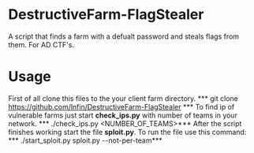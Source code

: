 # DestructiveFarm-FlagStealer
A script that finds a farm with a defualt password and steals flags from them. For AD CTF's.
# Usage
First of all clone this files to the your client farm directory.
*** git clone https://github.com/lnfin/DestructiveFarm-FlagStealer ***
To find ip of vulnerable  farms just start **check_ips.py** with number of teams in your network.
*** ./check_ips.py <NUMBER_OF_TEAMS>***
After the script finishes working start the file **sploit.py**. To run the file use this command:
*** ./start_sploit.py sploit.py --not-per-team***
